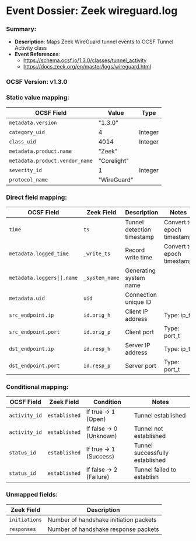 # Event Dossier: Zeek wireguard.log
### Summary:
- **Description**: Maps Zeek WireGuard tunnel events to OCSF Tunnel Activity class
- **Event References**:
  - https://schema.ocsf.io/1.3.0/classes/tunnel_activity
  - https://docs.zeek.org/en/master/logs/wireguard.html

### OCSF Version: v1.3.0

### Static value mapping:
| OCSF Field                     | Value          | Type       |
|-------------------------------|----------------|------------|
| `metadata.version`            | "1.3.0"        |            |
| `category_uid`                | 4              | Integer    |
| `class_uid`                   | 4014           | Integer    |
| `metadata.product.name`       | "Zeek"         |            |
| `metadata.product.vendor_name`| "Corelight"    |            |
| `severity_id`                 | 1              | Integer    |
| `protocol_name`               | "WireGuard"    |            |

### Direct field mapping:
| OCSF Field                     | Zeek Field              | Description                                | Notes                      |
|-------------------------------|-------------------------|--------------------------------------------|----------------------------|
| `time`                        | `ts`                    | Tunnel detection timestamp                 | Convert to epoch timestamp |
| `metadata.logged_time`        | `_write_ts`             | Record write time                          | Convert to epoch timestamp |
| `metadata.loggers[].name`     | `_system_name`          | Generating system name                     |                            |
| `metadata.uid`                | `uid`                   | Connection unique ID                       |                            |
| `src_endpoint.ip`             | `id.orig_h`             | Client IP address                          | Type: ip_t                 |
| `src_endpoint.port`           | `id.orig_p`             | Client port                                | Type: port_t               |
| `dst_endpoint.ip`             | `id.resp_h`             | Server IP address                          | Type: ip_t                 |
| `dst_endpoint.port`           | `id.resp_p`             | Server port                                | Type: port_t               |

### Conditional mapping:
| OCSF Field             | Zeek Field       | Condition                          | Notes                                      |
|-----------------------|------------------|------------------------------------|--------------------------------------------|
| `activity_id`         | `established`    | If true → 1 (Open)                | Tunnel established                         |
| `activity_id`         | `established`    | If false → 0 (Unknown)            | Tunnel not established                     |
| `status_id`           | `established`    | If true → 1 (Success)             | Tunnel successfully established            |
| `status_id`           | `established`    | If false → 2 (Failure)            | Tunnel failed to establish                 |

### Unmapped fields:
| Zeek Field               | Description                                  |
|--------------------------|----------------------------------------------|
| `initiations`            | Number of handshake initiation packets       |
| `responses`              | Number of handshake response packets         |
